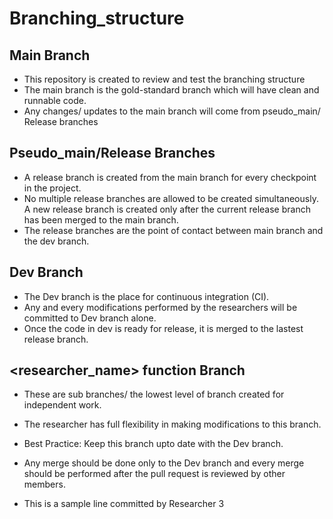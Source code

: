 # Branching_structure

## Main Branch
* This repository is created to review and test the branching structure
* The main branch is the gold-standard branch which will have clean and runnable code. 
* Any changes/ updates to the main branch will come from pseudo_main/ Release branches

## Pseudo_main/Release Branches

* A release branch is created from the main branch for every checkpoint in the project.
* No multiple release branches are allowed to be created simultaneously. A new release branch is created only after the current release branch has been merged to the main branch.
* The release branches are the point of contact between main branch and the dev branch.


## Dev Branch

* The Dev branch is the place for continuous integration (CI). 
* Any and every modifications performed by the researchers will be committed to Dev branch alone. 
* Once the code in dev is ready for release, it is merged to the lastest release branch. 

## <researcher_name> function Branch

* These are sub branches/ the lowest level of branch created for independent work.
* The researcher has full flexibility in making modifications to this branch. 
* Best Practice: Keep this branch upto date with the Dev branch. 
* Any merge should be done only to the Dev branch and every merge should be performed after the pull request is reviewed by other members. 


* This is a sample line committed by Researcher 3
